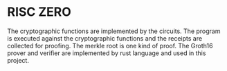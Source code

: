 # RISC ZERO

The cryptographic functions are implemented by the circuits. The program is executed against the cryptographic  functions and the receipts are collected for proofing. The merkle root is one kind of proof. The Groth16 prover and verifier are implemented by rust language and used in this project.


